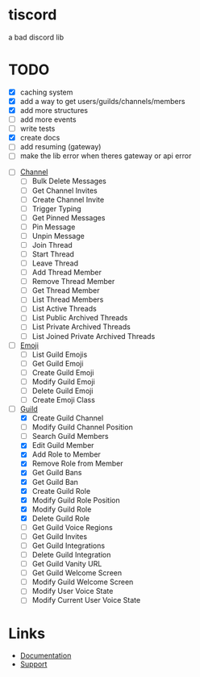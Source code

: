 # tiscord
a bad discord lib

# TODO
- [x] caching system
- [x] add a way to get users/guilds/channels/members
- [x] add more structures
- [ ] add more events
- [ ] write tests
- [x] create docs
- [ ] add resuming (gateway)
- [ ] make the lib error when theres gateway or api error

* [ ] [Channel](https://discord.com/developers/docs/resources/channel)
  * [ ] Bulk Delete Messages
  * [ ] Get Channel Invites
  * [ ] Create Channel Invite
  * [ ] Trigger Typing
  * [ ] Get Pinned Messages
  * [ ] Pin Message
  * [ ] Unpin Message
  * [ ] Join Thread
  * [ ] Start Thread
  * [ ] Leave Thread
  * [ ] Add Thread Member
  * [ ] Remove Thread Member
  * [ ] Get Thread Member
  * [ ] List Thread Members
  * [ ] List Active Threads
  * [ ] List Public Archived Threads
  * [ ] List Private Archived Threads
  * [ ] List Joined Private Archived Threads

* [ ] [Emoji](https://discord.com/developers/docs/resources/emoji)
  * [ ] List Guild Emojis
  * [ ] Get Guild Emoji
  * [ ] Create Guild Emoji
  * [ ] Modify Guild Emoji
  * [ ] Delete Guild Emoji
  * [ ] Create Emoji Class

* [ ] [Guild](https://discord.com/developers/docs/resources/guild)
  * [X] Create Guild Channel
  * [ ] Modify Guild Channel Position
  * [ ] Search Guild Members
  * [X] Edit Guild Member
  * [X] Add Role to Member
  * [X] Remove Role from Member
  * [X] Get Guild Bans
  * [X] Get Guild Ban
  * [X] Create Guild Role
  * [X] Modify Guild Role Position
  * [X] Modify Guild Role
  * [X] Delete Guild Role
  * [ ] Get Guild Voice Regions
  * [ ] Get Guild Invites
  * [ ] Get Guild Integrations
  * [ ] Delete Guild Integration
  * [ ] Get Guild Vanity URL
  * [ ] Get Guild Welcome Screen
  * [ ] Modify Guild Welcome Screen
  * [ ] Modify User Voice State
  * [ ] Modify Current User Voice State

# Links 
- [Documentation](https://tiscord.me/)
- [Support](https://discord.gg/exUr7bjRjb)
